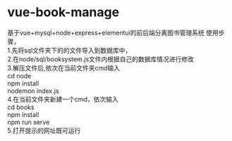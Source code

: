 # vue-book-manage
基于vue+mysql+node+express+elementui的前后端分离图书管理系统
使用步骤，  
1.先将sql文件夹下的的文件导入到数据库中，  
2.在node/sql/booksystem.js文件内根据自己的数据库情况进行修改  
3.解压文件后,依次在当前文件夹cmd输入  
cd node  
npm install  
nodemon index.js  
4.在当前文件夹新建一个cmd，依次输入  
cd books  
npm install  
npm run serve  
5.打开提示的网址既可运行  
